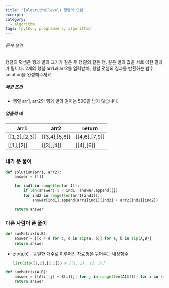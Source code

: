 ```yaml
---
title: '[algorithm]level1 행렬의 덧셈'
excerpt: ''
category:
  - algorithm
tags: [python, programmers, algorithm]
---
```


###### 문제 설명

행렬의 덧셈은 행과 열의 크기가 같은 두 행렬의 같은 행, 같은 열의 값을 서로 더한 결과가 됩니다. 2개의 행렬 arr1과 arr2를 입력받아, 행렬 덧셈의 결과를 반환하는 함수, solution을 완성해주세요.

##### 제한 조건

- 행렬 arr1, arr2의 행과 열의 길이는 500을 넘지 않습니다.

##### 입출력 예

| arr1          | arr2          | return        |
| ------------- | ------------- | ------------- |
| [[1,2],[2,3]] | [[3,4],[5,6]] | [[4,6],[7,9]] |
| [[1],[2]]     | [[3],[4]]     | [[4],[6]]     |

### 내가 푼 풀이

```python
def solution(arr1, arr2):
    answer = [[]]

    for ind1 in range(len(arr1)):
        if len(answer)-1 < ind1: answer.append([])
        for ind2 in range(len(arr1[ind1])):
            answer[ind1].append(arr1[ind1][ind2] + arr2[ind1][ind2])

    return answer
```

### 다른 사람이 푼 풀이

```python
def sumMatrix(A,B):
    answer = [[c + d for c, d in zip(a, b)] for a, b in zip(A,B)]
    return answer
```

- zip(a,b) - 동일한 개수로 이루어진 자료형을 묶어주는 내장함수

  ```python
  list(zip([1,2],[2,3])) # [(1, 2), (2, 3)]
  ```

```python
def sumMatrix(A,B):
    answer = [[A[i][j] + B[i][j] for j in range(len(A[0]))] for i in range(len(A))]
    return answer
```
